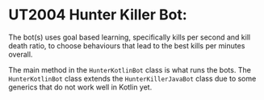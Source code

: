 UT2004 Hunter Killer Bot:
=========================

The bot(s) uses goal based learning, specifically kills per second and kill death ratio, 
to choose behaviours that lead to the best kills per minutes overall.

The main method in the ````HunterKotlinBot```` class is what runs the bots.
The ````HunterKotlinBot```` class extends the ```HunterKillerJavaBot``` class due to some generics
that do not work well in Kotlin yet.
 